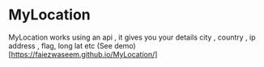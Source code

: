 # MyLocation
MyLocation works using an api , it gives you your details city , country , ip address , flag,  long lat etc
(See demo)[https://faiezwaseem.github.io/MyLocation/]
